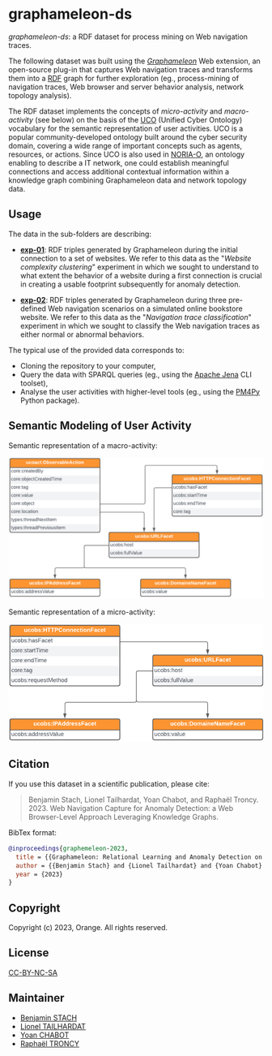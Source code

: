 # graphameleon-ds

*graphameleon-ds*: a RDF dataset for process mining on Web navigation traces.

The following dataset was built using the *[Graphameleon](https://github.com/Orange-OpenSource/graphameleon)* Web extension,
an open-source plug-in that captures Web navigation traces and transforms them into a [RDF](https://www.w3.org/RDF/) graph for further exploration
(eg., process-mining of navigation traces, Web browser and server behavior analysis, network topology analysis).

The RDF dataset implements the concepts of *micro-activity* and
*macro-activity* (see below) on the basis of the [UCO](https://unifiedcyberontology.org/) (Unified Cyber Ontology)
vocabulary for the semantic representation of user activities.
UCO is a popular community-developed ontology built around the
cyber security domain, covering a wide range of important concepts
such as agents, resources, or actions. Since UCO is also used in
[NORIA-O](https://w3id.org/noria/), an ontology enabling to describe a IT network,
one could establish meaningful connections and access additional
contextual information within a knowledge graph combining Graphameleon data and network topology data.

## Usage

The data in the sub-folders are describing:

* **[exp-01](exp-01)**: 
RDF triples generated by Graphameleon during the initial connection to a set of websites.
We refer to this data as the "*Website complexity clustering*" experiment in which we sought to understand to what 
extent the behavior of a website during a first connection is crucial in creating a usable footprint subsequently 
for anomaly detection.

* **[exp-02](exp-02)**:
RDF triples generated by Graphameleon during three pre-defined Web navigation scenarios on a simulated online bookstore website.
We refer to this data as the "*Navigation trace classification*" experiment in which we sought to classify the Web navigation 
traces as either normal or abnormal behaviors.

The typical use of the provided data corresponds to:

* Cloning the repository to your computer,
* Query the data with SPARQL queries (eg., using the [Apache Jena](https://jena.apache.org) CLI toolset),
* Analyse the user activities with higher-level tools (eg., using the [PM4Py](https://pm4py.fit.fraunhofer.de) Python package).

## Semantic Modeling of User Activity

Semantic representation of a macro-activity:

![gpl_mapping_macro.png](img%2Fgpl_mapping_macro.png)

Semantic representation of a micro-activity:

![gpl_mapping_micro.png](img%2Fgpl_mapping_micro.png)

## Citation

If you use this dataset in a scientific publication, please cite:

> Benjamin Stach, Lionel Tailhardat, Yoan Chabot, and Raphaël Troncy. 2023.
> Web Navigation Capture for Anomaly Detection: a Web Browser-Level Approach Leveraging Knowledge Graphs.

BibTex format:

```bibtex
@inproceedings{graphemeleon-2023,
  title = {{Graphameleon: Relational Learning and Anomaly Detection on Web Navigation Traces Captured as Knowledge Graphs}},
  author = {{Benjamin Stach} and {Lionel Tailhardat} and {Yoan Chabot} and {Rapha\"el Troncy}},
  year = {2023}
}
```

## Copyright

Copyright (c) 2023, Orange. All rights reserved.

## License

[CC-BY-NC-SA](LICENSE.txt)

## Maintainer

* [Benjamin STACH](mailto:benjaminstach.pro@gmail.com)
* [Lionel TAILHARDAT](mailto:lionel.tailhardat@orange.com)
* [Yoan CHABOT](mailto:yoan.chabot@orange.com)
* [Raphaël TRONCY](mailto:raphael.troncy@eurecom.fr)
